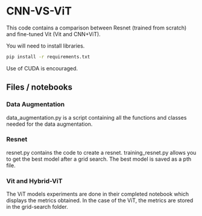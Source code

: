 # CNN-VS-ViT

This code contains a comparison between Resnet (trained from scratch) and fine-tuned Vit (Vit and CNN+ViT).

You will need to install libraries.
```bash
pip install -r requirements.txt
```

Use of CUDA is encouraged.

## Files / notebooks 

### Data Augmentation 

data_augmentation.py is a script containing all the functions and classes needed for the data augmentation.

### Resnet 
resnet.py contains the code to create a resnet. training_resnet.py allows you to get the best model after a grid search. The best model is saved as a pth file.

### Vit and Hybrid-ViT
The ViT models experiments are done in their completed notebook which displays the metrics obtained. In the case of the ViT, the metrics are stored in the grid-search folder.
